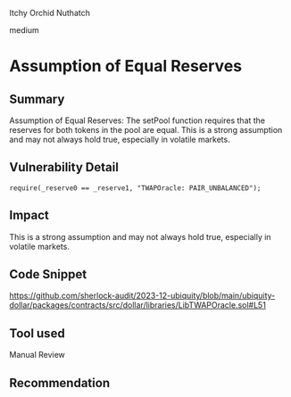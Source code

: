 Itchy Orchid Nuthatch

medium

# Assumption of Equal Reserves

## Summary
Assumption of Equal Reserves: The setPool function requires that the reserves for both tokens in the pool are equal. This is a strong assumption and may not always hold true, especially in volatile markets.

## Vulnerability Detail
    require(_reserve0 == _reserve1, "TWAPOracle: PAIR_UNBALANCED");
## Impact
 This is a strong assumption and may not always hold true, especially in volatile markets.

## Code Snippet
https://github.com/sherlock-audit/2023-12-ubiquity/blob/main/ubiquity-dollar/packages/contracts/src/dollar/libraries/LibTWAPOracle.sol#L51
## Tool used

Manual Review

## Recommendation